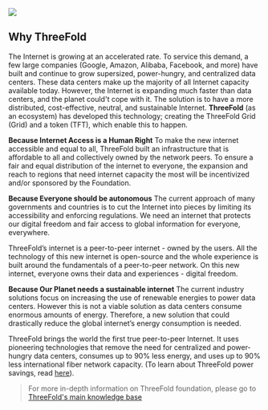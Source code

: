 ![](img/storage_compute.png)

## Why ThreeFold

The Internet is growing at an accelerated rate. To service this demand, a few large companies (Google, Amazon, Alibaba, Facebook, and more) have built and continue to grow supersized, power-hungry, and centralized data centers. These data centers make up the majority of all Internet capacity available today. However, the Internet is expanding much faster than data centers, and the planet could't cope with it. The solution is to have a more distributed, cost-effective, neutral, and sustainable Internet. __ThreeFold__ (as an ecosystem) has developed this technology; creating the ThreeFold Grid (Grid) and a token (TFT), which enable this to happen.

__Because Internet Access is a Human Right__
To make the new internet accessible and equal to all, ThreeFold built an infrastructure that is affordable to all and collectively owned by the network peers. To ensure a fair and equal distribution of the internet to everyone, the expansion and reach to regions that need internet capacity the most will be incentivized and/or sponsored by the Foundation.

__Because Everyone should be autonomous__
The current approach of many governments and countries is to cut the Internet into pieces by limiting its accessibility and enforcing regulations. We need an internet that protects our digital freedom and fair access to global information for everyone, everywhere.

ThreeFold’s internet is a peer-to-peer internet - owned by the users. All the technology of this new internet is open-source and the whole experience is built around the fundamentals of a peer-to-peer network. On this new internet, everyone owns their data and experiences - digital freedom.

__Because Our Planet needs a sustainable internet__
The current industry solutions focus on increasing the use of renewable energies to power data centers. However this is not a viable solution as data centers consume enormous amounts of energy. Therefore, a new solution that could drastically reduce the global internet’s energy consumption is needed.

ThreeFold brings the world the first true peer-to-peer Internet. It uses pioneering technologies that remove the need for centralized and power-hungry data centers, consumes up to 90% less energy, and uses up to 90% less international fiber network capacity. (To learn about ThreeFold power savings, read [here](https://blog.Threefold.io/blog/tfblog/posts/10-times-power-savings-is-this-possible)).
 
 > For more in-depth information on ThreeFold foundation, please go to [ThreeFold's main knowledge base](https://info.threefold.io/)
